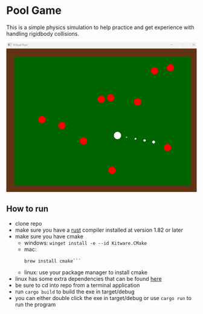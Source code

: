 # Pool Game

This is a simple physics simulation to help practice and get experience with handling rigidbody collisions. 

![](SFMLpoolgame.gif)

## How to run

 - clone repo
 - make sure you have a [rust](https://www.rust-lang.org/) compiler installed at version 1.82 or later
 - make sure you have cmake
    - windows: `winget install -e --id Kitware.CMake`
    - mac:
      ```/bin/bash -c "$(curl -fsSL https://raw.githubusercontent.com/Homebrew/install/HEAD/install.sh)"
      brew install cmake```
    - linux: use your package manager to install cmake
 - linux has some extra dependencies that can be found [here](https://crates.io/crates/sfml/0.24.0)
 - be sure to cd into repo from a terminal application
 - run `cargo build` to build the exe in target/debug
 - you can either double click the exe in target/debug or use `cargo run` to run the program
